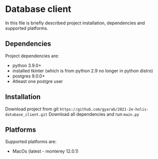 # Database client

In this file is briefly described project installation,
dependencies and supported platforms.

## Dependencies

Project dependencies are:
- python 3.9.0+
- installed tkinter (which is from python 2.9 no longer in python distro)
- postgres 9.0.0+
- Atleast one postgre user

## Installation

Download project from git `https://github.com/gyarab/2021-2e-holis-database_client.git`
Download all dependencies and run `main.py`

## Platforms

Supported platforms are:
- MacOs (latest - monterey 12.0.1)
